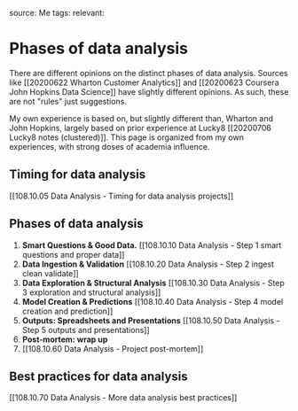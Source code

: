 source: Me
tags: 
relevant: 

# Phases of data analysis

There are different opinions on the distinct phases of data analysis. Sources like [[20200622 Wharton Customer Analytics]] and [[20200623 Coursera John Hopkins Data Science]] have slightly different opinions. As such, these are not "rules" just suggestions.

My own experience is based on, but slightly different than, Wharton and John Hopkins, largely based on prior experience at Lucky8 [[20200706 Lucky8 notes (clustered)]]. This page is organized from my own experiences, with strong doses of academia influence.

## Timing for data analysis

[[108.10.05 Data Analysis - Timing for data analysis projects]]

## Phases of data analysis

1. **Smart Questions & Good Data.** 
	[[108.10.10 Data Analysis - Step 1 smart questions and proper data]]
2. **Data Ingestion & Validation** 
	[[108.10.20 Data Analysis - Step 2 ingest clean validate]]
3. **Data Exploration & Structural Analysis** 
	[[108.10.30 Data Analysis - Step 3 exploration and structural analysis]]
4. **Model Creation & Predictions** 
	[[108.10.40 Data Analysis - Step 4 model creation and prediction]]
5. **Outputs: Spreadsheets and Presentations**
	[[108.10.50 Data Analysis - Step 5 outputs and presentations]]
6. **Post-mortem: wrap up**
7. [[108.10.60 Data Analysis - Project post-mortem]]

## Best practices for data analysis
[[108.10.70 Data Analysis - More data analysis best practices]]



